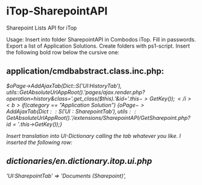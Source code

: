 # iTop-SharepointAPI
 Sharepoint Lists API for iTop


Usage:
Insert into folder SharepointAPI in Combodos iTop. Fill in passwords. Export a list of Application Solutions. Create folders with ps1-script. Insert the following bold row below the cursive one: 

## application/cmdbabstract.class.inc.php: 
<i>$oPage->AddAjaxTab(Dict::S('UI:HistoryTab'), utils::GetAbsoluteUrlAppRoot().'pages/ajax.render.php?operation=history&class='.get_class($this).'&id='.$this->GetKey());</i>
<b>if ($category == "Application Solution") {$oPage->AddAjaxTab(Dict::S('UI:SharepointTab'), utils::GetAbsoluteUrlAppRoot().'/extensions/SharepointAPI/GetSharepoint.php?id='.$this->GetKey());}</b>

Insert translation into UI-Dictionary calling the tab whatever you like. I inserted the following row: 
## dictionaries/en.dictionary.itop.ui.php
'UI:SharepointTab' => 'Documents (Sharepoint)', 
